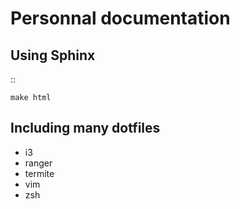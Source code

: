 # Personnal documentation

## Using Sphinx

::

    make html

## Including many dotfiles

- i3
- ranger
- termite
- vim
- zsh
